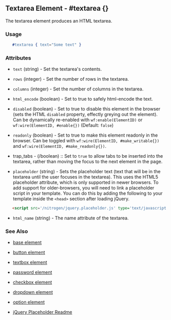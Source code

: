 <!-- dash: #textarea | Element | ###:Section -->


## Textarea Element - #textarea {}

  The textarea element produces an HTML textarea.

### Usage

```erlang
   #textarea { text="Some text" }

```

### Attributes

   * `text` (string) - Set the textarea's contents.

   * `rows` (integer) - Set the number of rows in the textarea.

   * `columns` (integer) - Set the number of columns in the textarea.

   * `html_encode` (boolean) - Set to true to safely html-encode the text.

   * `disabled` (boolean) - Set to true to disable this element in the
      browser (sets the HTML `disabled` property, effectly greying out the
      element). Can be dynamically re-enabled with `wf:enable(ElementID)` or
      `wf:wire(ElementID, #enable{})` (Default: `false`)

   * `readonly` (boolean) - Set to true to make this element readonly in the
      browser. Can be toggled with `wf:wire(ElementID, #make_writable{})` and
      `wf:wire(ElementID, #make_readonly{})`.

 *  trap_tabs - (/boolean) :: Set to `true` to allow tabs to be inserted into
     the textarea, rather than moving the focus to the next element in the page.

   * `placeholder` (string) - Sets the placeholder text (text that will be
      in the textarea until the user focuses in the textarea). This uses the
      HTML5 placeholder attribute, which is only supported in newer browsers.
      To add support for older-browsers, you will need to link a placeholder
      script in your template. You can do this by adding the following to your
      template inside the `<head>` section after loading jQuery.

```html
   <script src='/nitrogen/jquery.placeholder.js' type='text/javascript'></script>

```

   * `html_name` (string) - The name attribute of the textarea.

### See Also

 *  [base element](./element_base.md)

 *  [button element](./button.md)

 *  [textbox element](./textbox.md)

 *  [password element](./password.md)

 *  [checkbox element](./checkbox.md)

 *  [dropdown element](./dropdown.md)

 *  [option element](./option.md)

 *  [jQuery Placeholder Readme](https://github.com/mathiasbynens/jquery-placeholder)
